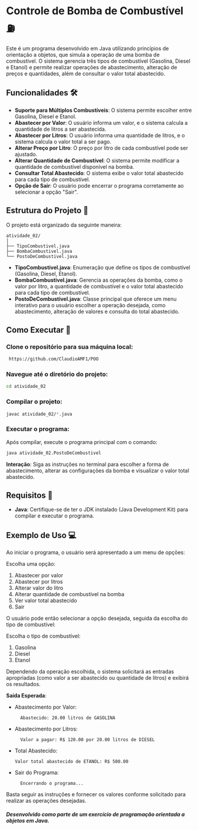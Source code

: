 # Controle de Bomba de Combustível ⛽

Este é um programa desenvolvido em Java utilizando princípios de orientação a objetos, que simula a operação de uma bomba de combustível. O sistema gerencia três tipos de combustível (Gasolina, Diesel e Etanol) e permite realizar operações de abastecimento, alteração de preços e quantidades, além de consultar o valor total abastecido.
## Funcionalidades 🛠️

- **Suporte para Múltiplos Combustíveis**: O sistema permite escolher entre Gasolina, Diesel e Etanol.
- **Abastecer por Valor**: O usuário informa um valor, e o sistema calcula a quantidade de litros a ser abastecida.
- **Abastecer por Litros**: O usuário informa uma quantidade de litros, e o sistema calcula o valor total a ser pago.
- **Alterar Preço por Litro**: O preço por litro de cada combustível pode ser ajustado.
- **Alterar Quantidade de Combustível**: O sistema permite modificar a quantidade de combustível disponível na bomba.
- **Consultar Total Abastecido**: O sistema exibe o valor total abastecido para cada tipo de combustível.
- **Opção de Sair**: O usuário pode encerrar o programa corretamente ao selecionar a opção "Sair".

## Estrutura do Projeto 📁

O projeto está organizado da seguinte maneira:

```plaintext
atividade_02/
│
├── TipoCombustivel.java
├── BombaCombustivel.java
└── PostoDeCombustivel.java 
```

- **TipoCombustivel.java**: Enumeração que define os tipos de combustível (Gasolina, Diesel, Etanol).
- **BombaCombustivel.java**: Gerencia as operações da bomba, como o valor por litro, a quantidade de combustível e o valor total abastecido para cada tipo de combustível.
- **PostoDeCombustivel.java**: Classe principal que oferece um menu interativo para o usuário escolher a operação desejada, como abastecimento, alteração de valores e consulta do total abastecido.

## Como Executar 🚀

### Clone o repositório para sua máquina local:
```bash
 https://github.com/ClaudioAMF1/POO
```

### Navegue até o diretório do projeto:
```bash
cd atividade_02
```

### Compilar o projeto:
```bash
javac atividade_02/*.java
```

### Executar o programa:

Após compilar, execute o programa principal com o comando:

```bash
java atividade_02.PostoDeCombustivel
```

**Interação**:
Siga as instruções no terminal para escolher a forma de abastecimento, alterar as configurações da bomba e visualizar o valor total abastecido.
  
## Requisitos 📝
- **Java**: Certifique-se de ter o JDK instalado (Java Development Kit) para compilar e executar o programa.

## Exemplo de Uso 💻

Ao iniciar o programa, o usuário será apresentado a um menu de opções:

Escolha uma opção:
1. Abastecer por valor
2. Abastecer por litros
3. Alterar valor do litro
4. Alterar quantidade de combustível na bomba
5. Ver valor total abastecido
6. Sair

O usuário pode então selecionar a opção desejada, seguida da escolha do tipo de combustível:

Escolha o tipo de combustível:
   1. Gasolina
   2. Diesel
   3. Etanol

Dependendo da operação escolhida, o sistema solicitará as entradas apropriadas (como valor a ser abastecido ou quantidade de litros) e exibirá os resultados.

**Saída Esperada**:

- Abastecimento por Valor:

        Abastecido: 20.00 litros de GASOLINA

- Abastecimento por Litros:

        Valor a pagar: R$ 120.00 por 20.00 litros de DIESEL

- Total Abastecido:

      Valor total abastecido de ETANOL: R$ 500.00
  
- Sair do Programa:

        Encerrando o programa...

Basta seguir as instruções e fornecer os valores conforme solicitado para realizar as operações desejadas.

##### Desenvolvido como parte de um exercício de programação orientada a objetos em Java.

